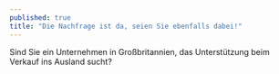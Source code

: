 ```yaml
---
published: true
title: "Die Nachfrage ist da, seien Sie ebenfalls dabei!"
---
```

Sind Sie ein Unternehmen in Großbritannien, das Unterstützung beim Verkauf ins Ausland sucht?
